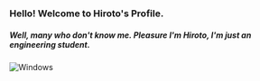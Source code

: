 ### Hello! Welcome to Hiroto's Profile.
##### Well, many who don't know me. Pleasure I'm Hiroto, I'm just an engineering student.

![Windows](https://github.com/Hirotooz/Erro/blob/main/windows.gif)



